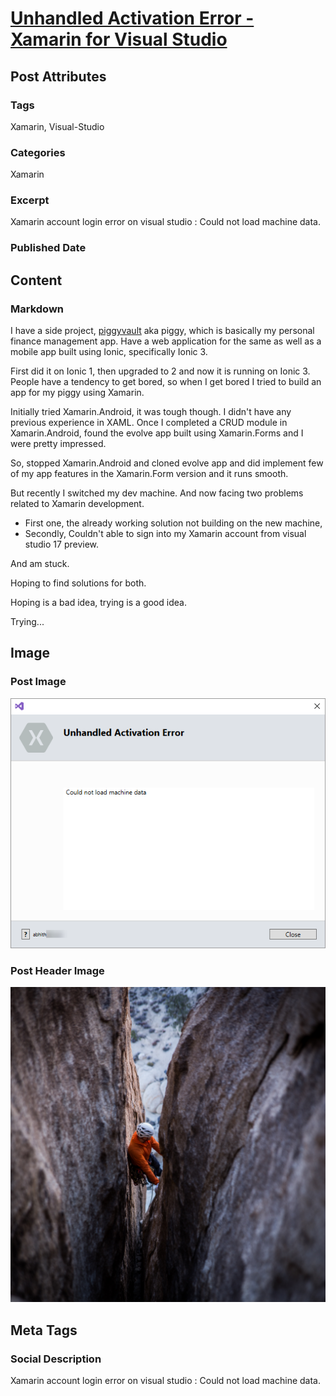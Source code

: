 # [Unhandled Activation Error - Xamarin for Visual Studio](https://www.abhith.net/post/unhandled-activation-error-xamarin-for-visual-studio/)
## Post Attributes
### Tags
Xamarin, Visual-Studio
### Categories
Xamarin
### Excerpt
Xamarin account login error on visual studio : Could not load machine data.
### Published Date

## Content
### Markdown
I have a side project, [piggyvault](http://piggyvault.in) aka piggy, which is basically my personal finance management app. Have a web application for the same as well as a mobile app built using Ionic, specifically Ionic 3.

First did it on Ionic 1, then upgraded to 2 and now it is running on Ionic 3. People have a tendency to get bored, so when I get bored I tried to build an app for my piggy using Xamarin.

Initially tried Xamarin.Android, it was tough though. I didn't have any previous experience in XAML. Once I completed a CRUD module in Xamarin.Android, found the evolve app built using Xamarin.Forms and I were pretty impressed.

So, stopped Xamarin.Android and cloned evolve app and did implement few of my app features in the Xamarin.Form version and it runs smooth.

But recently I switched my dev machine. And now facing two problems related to Xamarin development.

- First one, the already working solution not building on the new machine,
- Secondly, Couldn't able to sign into my Xamarin account from visual studio 17 preview.

And am stuck.

Hoping to find solutions for both.

Hoping is a bad idea, trying is a good idea.

Trying...

## Image
### Post Image
![Post Image](account-login-error.png) 
### Post Header Image
![Post Header Image](tommy-lisbin-316755.jpg)

## Meta Tags
### Social Description
Xamarin account login error on visual studio : Could not load machine data.
